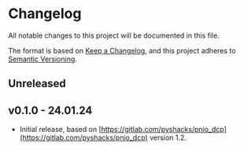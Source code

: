# Changelog
All notable changes to this project will be documented in this file.

The format is based on [Keep a Changelog](https://keepachangelog.com/en/1.0.0/),
and this project adheres to [Semantic Versioning](https://semver.org/spec/v2.0.0.html).

## Unreleased
## v0.1.0 - 24.01.24
- Initial release, based on [https://gitlab.com/pyshacks/pnio_dcp](https://gitlab.com/pyshacks/pnio_dcp) version 1.2.
